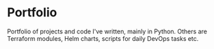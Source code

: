# Portfolio
Portfolio of projects and code I've written, mainly in Python.
Others are Terraform modules, Helm charts, scripts for daily DevOps tasks etc. 
